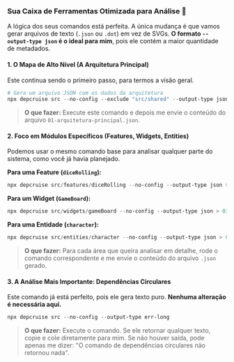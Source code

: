 ### Sua Caixa de Ferramentas Otimizada para Análise 🦾

A lógica dos seus comandos está perfeita. A única mudança é que vamos gerar arquivos de texto (`.json` ou `.dot`) em vez de SVGs. **O formato `--output-type json` é o ideal para mim**, pois ele contém a maior quantidade de metadados.

#### 1\. O Mapa de Alto Nível (A Arquitetura Principal)

Este continua sendo o primeiro passo, para termos a visão geral.

```powershell
# Gera um arquivo JSON com os dados da arquitetura
npx depcruise src --no-config --exclude "src/shared" --output-type json > 01-arquitetura-principal.json
```

> **O que fazer:** Execute este comando e depois me envie o conteúdo do arquivo `01-arquitetura-principal.json`.

#### 2\. Foco em Módulos Específicos (Features, Widgets, Entities)

Podemos usar o mesmo comando base para analisar qualquer parte do sistema, como você já havia planejado.

**Para uma Feature (`diceRolling`):**

```powershell
npx depcruise src/features/diceRolling --no-config --output-type json > 02-feature-rolagem-dados.json
```

**Para um Widget (`GameBoard`):**

```powershell
npx depcruise src/widgets/gameBoard --no-config --output-type json > 03-widget-gameboard.json
```

**Para uma Entidade (`character`):**

```powershell
npx depcruise src/entities/character --no-config --output-type json > 04-entidade-character.json
```

> **O que fazer:** Para cada área que queira analisar em detalhe, rode o comando correspondente e me envie o conteúdo do arquivo `.json` gerado.

#### 3\. A Análise Mais Importante: Dependências Circulares

Este comando já está perfeito, pois ele gera texto puro. **Nenhuma alteração é necessária aqui.**

```powershell
npx depcruise src --no-config --output-type err-long
```

> **O que fazer:** Execute o comando. Se ele retornar qualquer texto, copie e cole diretamente para mim. Se não houver saída, pode apenas me dizer: "O comando de dependências circulares não retornou nada".

